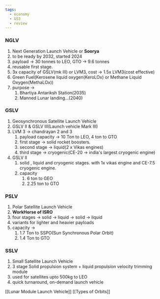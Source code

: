 ```yaml
---
tags:
  - economy
  - GS3
  - review
---
```

### NGLV
1. Next Generation Launch Vehicle or **Soorya**
2. to be ready by 2032, started 2024
3. payload -> 30 tonnes to LEO, GTO -> 9.6 tonnes
4. reusable first stage.
5. 3x capacity of GSLV(mk III) or LVM3, cost -> 1.5x LVM3(cost effective)
6. Green Fuel(Kerosene liquid oxygen(KeroLOx) or Methane Liquid Oxygen(MethaLOx))
7. purpose -> 
	1. Bhartiya Antariksh Station(2035)
	2. Manned Lunar landing...(2040)

### GSLV
1. Geosynchronous Satellite Launch Vehicle
2. GSLV II & GSLV III(Launch vehicle Mark III)
3. LVM 3 -> chandrayan 2 and 3
	1. payload capacity -> 10 Ton to LEO, 4 ton to GTO
	2. first stage -> solid rocket boosters.
	3. second stage -> liquid(2 x Vikas engines)
	4. third stage -> cryogenic(CE-20 -> india's largest cryogenic engine)
4. GSLV II 
	1. solid , liquid and cryogenic stages. with 1x vikas engine and CE-7.5 cryogenic engine.
	2. capacity 
		1. 6 ton to GEO
		2. 2.25 ton to GTO

### PSLV
1. Polar Satellite Launch Vehicle
2. **WorkHorse of ISRO**
3. four stages -> solid -> liquid -> solid -> liquid
4. variants for lighter and heavier payloads
5. capacity -> 
	1. 1.7 Ton to SSPO(Sun Synchronous Polar Orbit)
	2. 1.4 Ton to GTO

### SSLV
1. Small Satellite Launch Vehicle
2. 3 stage Solid propulsion system + liquid propulsion velocity trimming module
3. used for satellites upto 500kg to LEO
4. quick turnaround, on-demand launch vehicle

[[Lunar Module Launch Vehicle]]
[[Types of Orbits]]